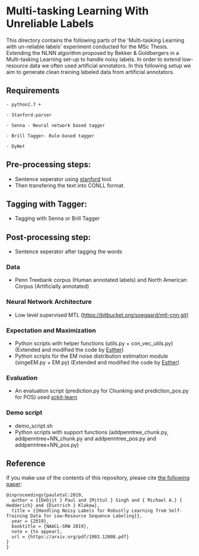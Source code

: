 
# Multi-tasking Learning With Unreliable Labels
This directory contains the following parts of the 'Multi-tasking Learning with un-reliable labels' experiment conducted for the MSc Thesis.
Extending the NLNN algorithm proposed by Bekker & Goldbergers in a Multi-tasking Learning set-up to handle noisy labels. 
In order to extend low-resource data we often used artificial annotators.
In this following setup we aim to generate clean training labeled data from artificial annotators. 

## Requirements 
~~~~
- python2.7 +

- Stanford-parser

- Senna - Neural network based tagger

- Brill Tagger- Rule-based tagger

- DyNet 
~~~~
## Pre-processing steps: 
- Sentence seperator using [stanford](https://nlp.stanford.edu/software/tokenizer.shtml) tool.  
- Then transfering the text into CONLL format.

## Tagging with Tagger:
- Tagging with Senna or Brill Tagger

## Post-processing step: 
- Sentence seperator after tagging the words  

### Data 
- Penn Treebank corpus (Human annotated labels) and North American Corpus (Artificially annotated)

### Neural Network Architecture 
- Low level supervised MTL (https://bitbucket.org/soegaard/mtl-cnn.git)

### Expectation and Maximization

- Python scripts with helper functions (utils.py + con_vec_utils.py) (Extended and modified the code by [Esther](https://github.com/EstherMaria/NoisyLabelNeuralNetwork))
- Python scripts for the EM noise distribution estimation module (singeEM.py + EM.py) (Extended and modified the code by [Esther](https://github.com/EstherMaria/NoisyLabelNeuralNetwork))

### Evaluation

- An evaluation script (prediction.py for Chunking and prediction_pos.py for POS) used [sckit-learn](http://scikit-learn.org/)

### Demo script

- demo_script.sh
- Python scripts with support functions (addpenntree\_chunk.py, addpenntree+NN\_chunk.py and addpenntree\_pos.py and addpenntree+NN\_pos.py) 

## Reference

If you make use of the contents of this repository, please cite [the following paper](https://arxiv.org/abs/1904.00676):

```
@inproceedings{pauletal:2019,
  author = {{Debjit } Paul and {Mittul } Singh and { Michael A.} { Hedderich} and {Dietrich } Klakow},
  title = {{Handling Noisy Labels for Robustly Learning from Self-Training Data for Low-Resource Sequence Labeling}},
  year = {2019},
  booktitle = {NAACL-SRW 2019},
  note = {to appear},
  url = {https://arxiv.org/pdf/1903.12008.pdf}
}
}

